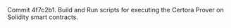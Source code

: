 Commit 4f7c2b1.                    Build and Run scripts for executing the Certora Prover on Solidity smart contracts.